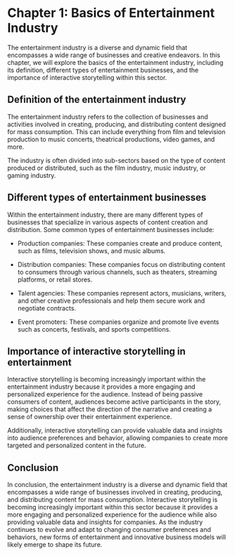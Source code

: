 Chapter 1: Basics of Entertainment Industry
===========================================

The entertainment industry is a diverse and dynamic field that encompasses a wide range of businesses and creative endeavors. In this chapter, we will explore the basics of the entertainment industry, including its definition, different types of entertainment businesses, and the importance of interactive storytelling within this sector.

Definition of the entertainment industry
----------------------------------------

The entertainment industry refers to the collection of businesses and activities involved in creating, producing, and distributing content designed for mass consumption. This can include everything from film and television production to music concerts, theatrical productions, video games, and more.

The industry is often divided into sub-sectors based on the type of content produced or distributed, such as the film industry, music industry, or gaming industry.

Different types of entertainment businesses
-------------------------------------------

Within the entertainment industry, there are many different types of businesses that specialize in various aspects of content creation and distribution. Some common types of entertainment businesses include:

* Production companies: These companies create and produce content, such as films, television shows, and music albums.

* Distribution companies: These companies focus on distributing content to consumers through various channels, such as theaters, streaming platforms, or retail stores.

* Talent agencies: These companies represent actors, musicians, writers, and other creative professionals and help them secure work and negotiate contracts.

* Event promoters: These companies organize and promote live events such as concerts, festivals, and sports competitions.

Importance of interactive storytelling in entertainment
-------------------------------------------------------

Interactive storytelling is becoming increasingly important within the entertainment industry because it provides a more engaging and personalized experience for the audience. Instead of being passive consumers of content, audiences become active participants in the story, making choices that affect the direction of the narrative and creating a sense of ownership over their entertainment experience.

Additionally, interactive storytelling can provide valuable data and insights into audience preferences and behavior, allowing companies to create more targeted and personalized content in the future.

Conclusion
----------

In conclusion, the entertainment industry is a diverse and dynamic field that encompasses a wide range of businesses involved in creating, producing, and distributing content for mass consumption. Interactive storytelling is becoming increasingly important within this sector because it provides a more engaging and personalized experience for the audience while also providing valuable data and insights for companies. As the industry continues to evolve and adapt to changing consumer preferences and behaviors, new forms of entertainment and innovative business models will likely emerge to shape its future.
